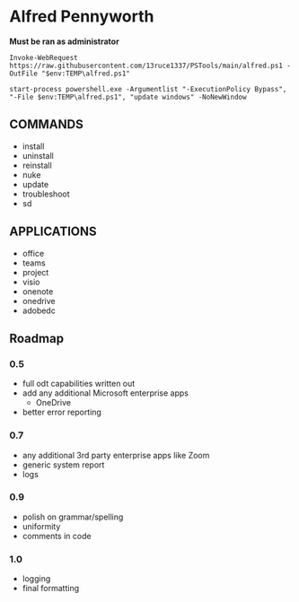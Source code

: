 # Alfred Pennyworth
**Must be ran as administrator**
```
Invoke-WebRequest https://raw.githubusercontent.com/13ruce1337/PSTools/main/alfred.ps1 -OutFile "$env:TEMP\alfred.ps1"
```
```
start-process powershell.exe -Argumentlist "-ExecutionPolicy Bypass", "-File $env:TEMP\alfred.ps1", "update windows" -NoNewWindow
```

## COMMANDS
- install
- uninstall
- reinstall
- nuke
- update
- troubleshoot
- sd
## APPLICATIONS
- office
- teams
- project
- visio
- onenote
- onedrive
- adobedc

## Roadmap
### 0.5
- full odt capabilities written out
- add any additional Microsoft enterprise apps
    - OneDrive
- better error reporting

### 0.7
- any additional 3rd party enterprise apps like Zoom
- generic system report
- logs

### 0.9
- polish on grammar/spelling
- uniformity
- comments in code

### 1.0
- logging
- final formatting